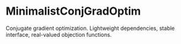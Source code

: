 # MinimalistConjGradOptim
Conjugate gradient optimization. Lightweight dependencies, stable interface, real-valued objection functions.
